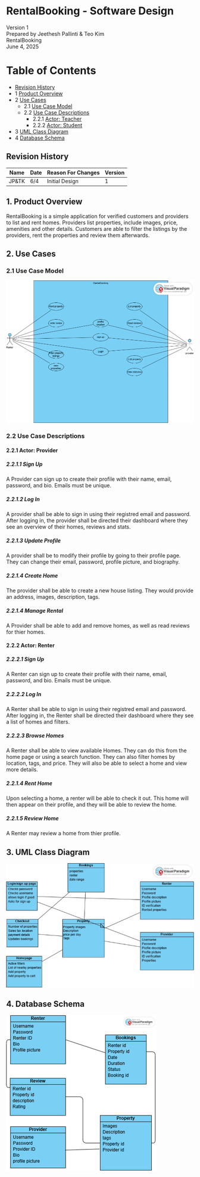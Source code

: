 # RentalBooking - Software Design 

Version 1  
Prepared by Jeethesh Pallinti & Teo Kim\
RentalBooking\
June 4, 2025

Table of Contents
=================
* [Revision History](#revision-history)
* 1 [Product Overview](#1-product-overview)
* 2 [Use Cases](#2-use-cases)
  * 2.1 [Use Case Model](#21-use-case-model)
  * 2.2 [Use Case Descriptions](#22-use-case-descriptions)
    * 2.2.1 [Actor: Teacher](#221-actor-teacher)
    * 2.2.2 [Actor: Student](#222-actor-student) 
* 3 [UML Class Diagram](#3-uml-class-diagram)
* 4 [Database Schema](#4-database-schema)

## Revision History
| Name | Date    | Reason For Changes  | Version   |
| ---- | ------- | ------------------- | --------- |
|JP&TK |   6/4   | Initial Design      |     1     |

## 1. Product Overview
RentalBooking is a simple application for verified customers and providers to list and rent homes. Providers list properties, include images, price, amenities and other details. Customers are able to filter the listings by the providers, rent the properties and review them afterwards.

## 2. Use Cases
### 2.1 Use Case Model
![Use Case Model](https://github.com/JPUNCG/CSC340-Project/blob/7374cf3ceaf8b53473ef65f883fc160daa8dd536/object-oriented-design/Use%20case%20diagram.png)

### 2.2 Use Case Descriptions

#### 2.2.1 Actor: Provider
##### 2.2.1.1 Sign Up
A Provider can sign up to create their profile with their name, email, password, and bio. Emails must be unique.
##### 2.2.1.2 Log In
A provider shall be able to sign in using their registred email and password. After logging in, the provider shall be directed their dashboard where they see an overview of their homes, reviews and stats.
##### 2.2.1.3 Update Profile
A provider shall be to modify their profile by going to their profile page. They can change their email, password, profile picture, and biography.
##### 2.2.1.4 Create Home
The provider shall be able to create a new house listing. They would provide an address, images, description, tags.
##### 2.2.1.4 Manage Rental
A Provider shall be able to add and remove homes, as well as read reviews for thier homes.

#### 2.2.2 Actor: Renter
##### 2.2.2.1 Sign Up
A Renter can sign up to create their profile with their name, email, password, and bio. Emails must be unique.
##### 2.2.2.2 Log In
A Renter shall be able to sign in using their registred email and password. After logging in, the Renter shall be directed their dashboard where they see a list of homes and filters.
##### 2.2.2.3 Browse Homes
A Renter shall be able to view available Homes. They can do this from the home page or using a search function. They can also filter homes by location, tags, and price. They will also be able to select a home and view more details.
##### 2.2.1.4 Rent Home
Upon selecting a home, a renter will be able to check it out. This home will then appear on their profile, and they will be able to review the home.
##### 2.2.1.5 Review Home
A Renter may review a home from thier profile.

## 3. UML Class Diagram
![UML Class Diagram](https://github.com/JPUNCG/CSC340-Project/blob/7374cf3ceaf8b53473ef65f883fc160daa8dd536/object-oriented-design/Class%20diagram.jpg)
## 4. Database Schema
![UML Database Schema](https://github.com/JPUNCG/CSC340-Project/blob/7374cf3ceaf8b53473ef65f883fc160daa8dd536/object-oriented-design/Database%20scheme.png)


